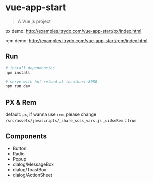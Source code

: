 # vue-app-start

> A Vue.js project

px demo: http://examples.itrydo.com/vue-app-start/px/index.html

rem demo: http://examples.itrydo.com/vue-app-start/rem/index.html

## Run

``` bash
# install dependencies
npm install

# serve with hot reload at localhost:8080
npm run dev
```

## PX & Rem
default: `px`, if wanna use `rem`, please change `/src/assets/javascripts/_share_scss_vars.js`
`_uiUseRem`：`true`  

## Components
- Button
- Radio
- Popup
- dialog/MessageBox
- dialog/ToastBox
- dialog/ActionSheet
